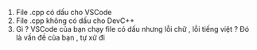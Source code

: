 1. File .cpp có dấu cho VSCode
2. File .cpp không có dấu cho DevC++
3. Gì ? VSCode của bạn chạy file có dấu nhưng lỗi chữ , lỗi tiếng việt ? Đó là vấn đề của bạn , tự xử đi
